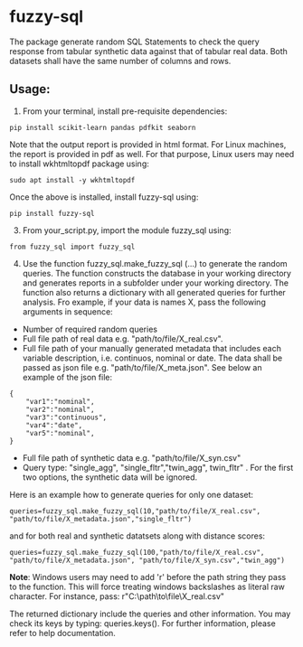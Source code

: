 # fuzzy-sql

The package generate random SQL Statements to check the query response from tabular synthetic data against that of tabular real data. Both datasets shall have the same number of columns and rows. 

## Usage:

1) From your terminal, install pre-requisite dependencies: 
```
pip install scikit-learn pandas pdfkit seaborn
```
Note that the output report is provided in html format. For Linux machines, the report is provided in pdf as well. For that purpose, Linux users may need to install wkhtmltopdf package using:
```
sudo apt install -y wkhtmltopdf
```
Once the above is installed, install fuzzy-sql using:

```
pip install fuzzy-sql
```

3) From your_script.py, import the module fuzzy_sql using:
``` 
from fuzzy_sql import fuzzy_sql
```

4) Use the function fuzzy_sql.make_fuzzy_sql (...) to generate the random queries. The function constructs the database in your working directory and generates reports in a subfolder under your working directory. The function also  returns a dictionary with all generated queries for further analysis. Fro example, if your data is names X, pass the following arguments in sequence:
* Number of required random queries
* Full file path of real data e.g. "path/to/file/X_real.csv". 
* Full file path of your manually generated metadata that includes each variable description, i.e. continuos, nominal or date. The data shall be passed as json file e.g. "path/to/file/X_meta.json".  See below an example of the json file:
```
{
    "var1":"nominal",
    "var2":"nominal",
    "var3":"continuous",
    "var4":"date",
    "var5":"nominal",
}
```
* Full file path of synthetic data e.g. "path/to/file/X_syn.csv"
* Query type: "single_agg", "single_fltr","twin_agg", twin_fltr" . For the first two options, the synthetic data will be ignored.  

Here is an example how to generate queries for only one dataset:
```
queries=fuzzy_sql.make_fuzzy_sql(10,"path/to/file/X_real.csv", "path/to/file/X_metadata.json","single_fltr")
```
and for both real and synthetic datatsets along with distance scores:

```
queries=fuzzy_sql.make_fuzzy_sql(100,"path/to/file/X_real.csv", "path/to/file/X_metadata.json", "path/to/file/X_syn.csv","twin_agg")
```

**Note**: Windows users may need to add 'r' before the path string they pass to the function. This will force treating windows backslashes as literal raw character. For instance, pass: r"C:\path\to\file\X_real.csv"

The returned dictionary include the queries and other information. You may check its keys by typing: queries.keys(). For further information, please refer to help documentation. 